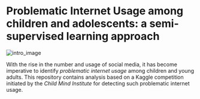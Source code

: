 # Problematic Internet Usage among children and adolescents: a semi-supervised learning approach

![intro_image](./images/sii_classes.png)

With the rise in the number and usage of social media, it has become imperative to identify *problematic internet usage* among children and young adults. This repository contains analysis based on a Kaggle competition initiated by the *Child Mind Institute* for detecting such problematic internet usage.

